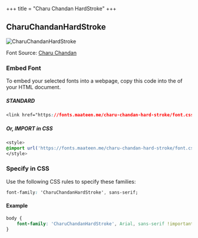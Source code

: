 +++
title = "Charu Chandan HardStroke"
+++

## CharuChandanHardStroke

![CharuChandanHardStroke](/images/charu-chandan-hard-stroke.jpg)

Font Source: [Charu Chandan](http://www.charuchandan.com/)

### Embed Font

To embed your selected fonts into a webpage, copy this code into the <head> of your HTML document.

##### STANDARD

```css
<link href="https://fonts.maateen.me/charu-chandan-hard-stroke/font.css" rel="stylesheet">
```

##### Or, IMPORT in CSS

```css
<style>
@import url('https://fonts.maateen.me/charu-chandan-hard-stroke/font.css');
</style>
```

### Specify in CSS

Use the following CSS rules to specify these families:

```css
font-family: 'CharuChandanHardStroke', sans-serif;
```

#### Example

```css
body {
    font-family: 'CharuChandanHardStroke', Arial, sans-serif !important;
}
```
